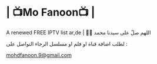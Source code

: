 # | 📺Mo Fanoon📺 |

A renewed FREE IPTV list ar,de 
 | 🤲🤲 اللهم صلّ على سيدنا محمد

لطلب اضافة قناة او فلم او مسلسل الرجاء التواصل على :  

mohdfanoon.9@gmail.com
